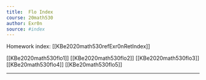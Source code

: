 ```yaml
---
title:  Flo Index
course: 20math530
author: Exr0n
source: #index
---
```


Homework index: [[KBe2020math530refExr0nRetIndex]]

[[KBe2020math530flo1]]
[[KBe2020math530flo2]]
[[KBe2020math530flo3]]
[[KBe20math530flo4]]
[[KBe20math530flo5]]

---
